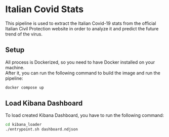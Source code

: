 # Italian Covid Stats

This pipeline is used to extract the Italian Covid-19 stats from the official Italian Civil Protection website in order to analyze it and predict the future trend of the virus.

## Setup

All process is Dockerized, so you need to have Docker installed on your machine.  
After it, you can run the following command to build the image and run the pipeline:

```bash
docker compose up
```

## Load Kibana Dashboard

To load created Kibana Dashboard, you have to run the following command:

```bash
cd kibana_loader
./entrypoint.sh dashboard.ndjson
```
